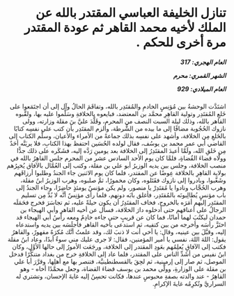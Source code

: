 <h1 dir="rtl">تنازل الخليفة العباسي المقتدر بالله عن الملك لأخيه محمد القاهر ثم عودة المقتدر مرة أخرى للحكم .</h1>

<h5 dir="rtl">العام الهجري:  317

الشهر القمري: محرم

العام الميلادي: 929</h5>

<p dir="rtl">اشتَدَّت الوحشةُ بين مُؤنِسٍ الخادمِ والمُقتَدِر بالله، وتفاقَمَ الحالُ وآل إلى أن اجتَمَعوا على خَلعِ المُقتَدِر وتولية القاهِرِ محمَّد بن المعتضد، فبايعوه بالخلافةِ وسَلَّموا عليه بها، ولقَّبوه القاهر بالله، وذلك ليلة السبت النصف من المحرم، وقَلَّدَ عليَّ بنَ مقلة وزارته، وولى نازوك الحُجُوبة مضافًا إلى ما بيده من الشُّرطة، وألزم المقتَدِر بأن كتب على نفسِه كتابًا بالخَلعِ مِن الخلافة، وأشهد على نفسِه بذلك جماعةً من الأمراء والأعيان، وسلَّم الكتاب إلى القاضي أبي عمر محمد بن يوسُف، فقال لولده الحُسَين احتفظ بهذا الكتابِ، فلا يريَنَّه أحَدٌ مِن خَلقِ الله، ولَمَّا أعيدَ المقتَدِرُ إلى الخلافة بعد يومينِ رَدَّه إليه، فشَكَره على ذلك جدًّا وولَّاه قضاءَ القُضاةِ، فلمَّا كان يوم الأحد السادس عشر من المحرم جلس القاهِرُ بالله في منصب الخلافة، وجلس بين يديه الوزيرُ أبو علي بن مقلة، وكتب إلى العُمَّال بالآفاق يُخبِرُهم بولاية القاهِرِ بالخلافة عِوضًا عن المقتدر، فلما كان يوم الاثنين جاء الجندُ وطلبوا أرزاقَهم وشَغَّبوا، وبادروا إلى نازوك فقَتَلوه، وكان مخمورًا، ثمَّ صلبوه، وهرب الوزيرُ ابنُ مقلة، وهرب الحُجَّاب ونادوا يا مُقتَدِرْ يا منصور، ولم يكن مؤنسٌ يومئذٍ حاضِرًا، وجاء الجندُ إلى باب مؤنسٍ يُطالِبونَه بالمُقتَدِر، فأغلق بابَه دونهم، فلما رأى مؤنِسٌ أنَّه لا بُدَّ مِن تسليم المقتَدِر إليهم أمَرَه بالخروج، فخاف المقتَدِرُ أن يكون حيلةً عليه، ثم تجاسَرَ فخرج فحَمَلَه الرجالُ على أعناقهم حتى أدخلوه دارَ الخلافة، فسأل عن أخيه القاهرِ وأبي الهيجاء بن حمدان ليكتُبَ لهما أمانًا، فما كان عن قريبٍ حتى جاءه خادِمٌ ومعه رأسُ أبي الهيجاء قد احتَزَّ رأسَه وأخرجه من بين كتفيه، ثم استدعى بأخيه القاهر فأجلَسَه بين يديه واستدعاه إليه، وقبَّلَ بين عينيه، وقال: يا أخي أنت لا ذنبَ لك، وقد علمتُ أنَّك مُكرَهٌ مقهورٌ، والقاهرُ يقول: اللهَ اللهَ، نفسي يا أمير المؤمنين، فقال: لا جرى عليك مني سوءٌ أبدًا، وعاد ابنُ مقلة فكتب إلى الآفاقِ يُعلِمُهم بعَودِ المقتدر إلى الخلافة، ورجَعَت الأمورُ إلى حالها الأوَّل، وكان ابنُ نفيس من أشَدِّ الناس على المقتدر، فلما عاد إلى الخلافةِ خرج من بغداد متنكِّرًا فدخل الموصل، ثم صار إلى إرمينية، ثم لحِقَ بالقسطنطينيَّة، فتنصر بها مع أهلِها، وقرَّرَ أبا علي بن مقلة على الوزارةِ، وولَّى محمد بن يوسف قضاءَ القضاة، وجعل محمَّدًا أخاه - وهو القاهِرُ - عند والدته بصفةِ محبوسٍ عندها، فكانت تحسِنُ إليه غايةَ الإحسان، وتشتري له السراريَّ وتُكرِمُه غايةَ الإكرامِ.</p></br>

